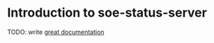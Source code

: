 # Introduction to soe-status-server

TODO: write [great documentation](http://jacobian.org/writing/what-to-write/)
